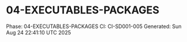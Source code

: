 # 04-EXECUTABLES-PACKAGES
Phase: 04-EXECUTABLES-PACKAGES
CI: CI-SD001-005
Generated: Sun Aug 24 22:41:10 UTC 2025
